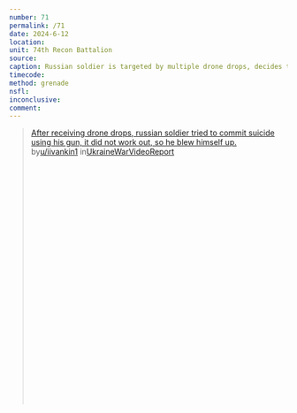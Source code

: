 ```yaml
---
number: 71
permalink: /71
date: 2024-6-12
location: 
unit: 74th Recon Battalion
source: 
caption: Russian soldier is targeted by multiple drone drops, decides to shoot himself but rifle fails, then uses grenade
timecode: 
method: grenade
nsfl: 
inconclusive: 
comment: 
---
```

<blockquote class="reddit-embed-bq" style="height:500px" data-embed-height="566"><a href="https://www.reddit.com/r/UkraineWarVideoReport/comments/1de22mv/after_receiving_drone_drops_russian_soldier_tried/">After receiving drone drops, russian soldier tried to commit suicide using his gun, it did not work out, so he blew himself up.</a><br> by<a href="https://www.reddit.com/user/iivankin1/">u/iivankin1</a> in<a href="https://www.reddit.com/r/UkraineWarVideoReport/">UkraineWarVideoReport</a></blockquote><script async="" src="https://embed.reddit.com/widgets.js" charset="UTF-8"></script>